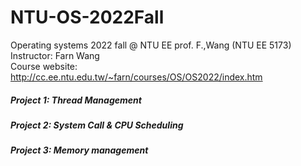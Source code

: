 # NTU-OS-2022Fall
 Operating systems 2022 fall @ NTU EE prof. F.,Wang (NTU EE 5173) <br>
 Instructor: Farn Wang <br>
 Course website: http://cc.ee.ntu.edu.tw/~farn/courses/OS/OS2022/index.htm

##### Project 1: Thread Management
##### Project 2: System Call & CPU Scheduling
##### Project 3: Memory management
